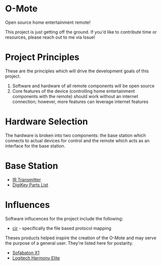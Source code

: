 # O-Mote
Open source home entertainment remote!

This project is just getting off the ground. If you'd like to contribute time or resources, please reach out to me via Issue! 

# Project Principles
These are the principles which will drive the development goals of this project.

1. Software and hardware of all remote components will be open source
2. Core features of the device (controlling home entertainment components with the remote) should work without an internet connection; however, more features can leverage internet features

# Hardware Selection
The hardware is broken into two components: the base station which connects to actual devices for control and the remote which acts as an interface for the base station. 

# Base Station
* [IR Transmitter](https://www.amazon.com/dp/B07FKMSK45/ref=sspa_dk_detail_6?psc=1&pd_rd_i=B07FKMSK45&pd_rd_w=WviRN&content-id=amzn1.sym.0d1092dc-81bb-493f-8769-d5c802257e94&pf_rd_p=0d1092dc-81bb-493f-8769-d5c802257e94&pf_rd_r=NKG43YVH2RS5DY13DMWZ&pd_rd_wg=sF7Hq&pd_rd_r=c9f0f13f-7bb9-48b7-87e9-6b970454359a&s=industrial&sp_csd=d2lkZ2V0TmFtZT1zcF9kZXRhaWwy)
* [DigiKey Parts List](https://www.digikey.com/en/mylists/list/QJDX58U45B)

# Influences
Software influcences for the project include the following:

* [cir](https://github.com/seanyoung/cir) - specifically the file based protocol mapping

Theses products helped inspire the creation of the O-Mote and may serve the purpose of a general user. They're listed here for postarity.

* [Sofabaton X1](https://www.sofabaton.com/x1.html)
* [Logitech Harmony Elite](https://www.pcmag.com/reviews/logitech-harmony-elite)
